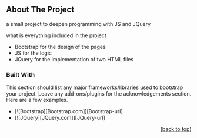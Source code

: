 

<!-- ABOUT THE PROJECT -->
## About The Project



a small project to deepen programming with JS and JQuery

what is everything included in the project

* Bootstrap for the design of the pages
* JS for the logic
* JQuery for the implementation of two HTML files




### Built With

This section should list any major frameworks/libraries used to bootstrap your project. Leave any add-ons/plugins for the acknowledgements section. Here are a few examples.

* [![Bootstrap][Bootstrap.com]][Bootstrap-url]
* [![JQuery][JQuery.com]][JQuery-url]

<p align="right">(<a href="#readme-top">back to top</a>)</p>



